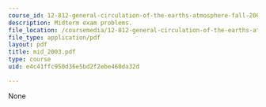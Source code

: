 ```yaml
---
course_id: 12-812-general-circulation-of-the-earths-atmosphere-fall-2005
description: Midterm exam problems.
file_location: /coursemedia/12-812-general-circulation-of-the-earths-atmosphere-fall-2005/e4c41ffc950d36e5bd2f2ebe460da32d_mid_2003.pdf
file_type: application/pdf
layout: pdf
title: mid_2003.pdf
type: course
uid: e4c41ffc950d36e5bd2f2ebe460da32d

---
```

None